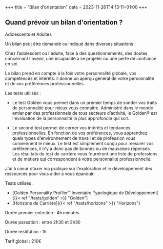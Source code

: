 +++
title = "Bilan d'orientation"
date = 2023-11-26T14:13:11+01:00
+++

## Quand prévoir un bilan d'orientation ?

Adolescents et Adultes

Un bilan peut être demandé ou indiqué dans diverses situations :

Chez l’adolescent ou l'adulte, face à des questionnements, des doutes concernant l'avenir, une incapacité à se projeter ou une perte de confiance en soi.

Le bilan prend en compte à la fois votre personnalité globale, vos compétences et intérêts. Il donne un aperçu général de votre personnalité et de vos préférences professionnelles.

Les tests utilisés : 

- Le test Golden vous permet dans un premier temps de sonder vos traits de personnalité pour mieux vous connaitre. Administré dans le monde entier par des professionnels de tous secteurs d’activité, le Golden® est l'évaluation de la personnalité la plus approfondie qui soit. 

- Le second test permet de cerner vos intérêts et tendances professionnelles. En fonction de vos préférences, vous apprendrez quels types d'environnement de travail et de profession vous conviennent le mieux. Le test est simplement conçu pour mesurer vos préférences, il n'y a donc pas de bonnes ou de mauvaises réponses. Les résultats du test de carrière vous fourniront une liste de professions et de métiers qui correspondent à votre personnalité professionnelle.

J'ai à coeur d'axer ma pratique sur l'exploration et le développement des ressources pour vous aider à vous épanouir.

Tests utilisés : 
- [Golden Personality Profiler™ Inventaire Typologique de Développement]({{< ref "/tests/golden" >}} "Golden")
- [Horizons de Carrière]({{< ref "/tests/horizons" >}} "Horizons")

Durée premier entretien : 45 minutes

Durée passation : entre 2h30 et 3h30

Durée restitution : 1h

Tarif global : 210€


        


